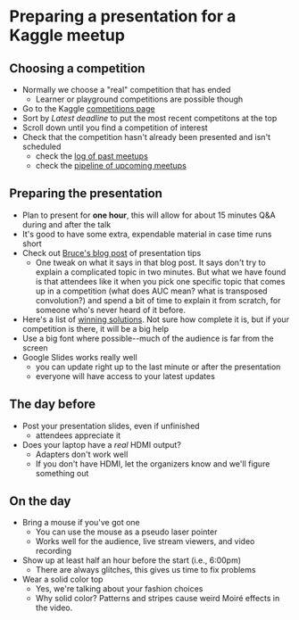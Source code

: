 # Preparing a presentation for a Kaggle meetup

## Choosing a competition

- Normally we choose a "real" competition that has ended
    - Learner or playground competitions are possible though
- Go to the Kaggle [competitions page](https://www.kaggle.com/competitions)
- Sort by _Latest deadline_ to put the most recent competitons at the top
- Scroll down until you find a competition of interest
- Check that the competition hasn't already been presented and isn't scheduled
    - check the [log of past meetups](https://docs.google.com/spreadsheets/d/1dmunY2g2Is-S6PlfKVZy_99zbIGvVD-f4Omu_rcXrLo/edit?usp=sharing)
    - check the [pipeline of upcoming meetups](https://docs.google.com/spreadsheets/d/1YOVuiNuKMd6A5QCLNnNXCZX7UxiCL4dKv5bOq8K0gmw/edit?usp=sharing)

## Preparing the presentation

- Plan to present for **one hour**, this will allow for about 15 minutes Q&A during and after the talk
- It's good to have some extra, expendable material in case time runs short
- Check out [Bruce's blog post](https://web.archive.org/web/20190812205708/http://blog.kaggle.com/2017/08/09/learn-data-science-from-kaggle-competition-meetups/) of presentation tips
    - One tweak on what it says in that blog post. It says don't try to explain a complicated topic in two minutes. But what we have found is that attendees like it when you pick one specific topic that comes up in a competition (what does AUC mean? what is transposed convolution?) and spend a bit of time to explain it from scratch, for someone who's never heard of it before.
- Here's a list of [winning solutions](https://www.kaggle.com/sudalairajkumar/winning-solutions-of-kaggle-competitions). Not sure how complete it is, but if your competition is there, it will be a big help
- Use a big font where possible--much of the audience is far from the screen
- Google Slides works really well
    - you can update right up to the last minute or after the presentation
    - everyone will have access to your latest updates

## The day before

- Post your presentation slides, even if unfinished
    - attendees appreciate it
- Does your laptop have a _real_ HDMI output?
    - Adapters don't work well
    - If you don't have HDMI, let the organizers know and we'll figure something out

## On the day

- Bring a mouse if you've got one
    - You can use the mouse as a pseudo laser pointer
    - Works well for the audience, live stream viewers, and video recording
- Show up at least half an hour before the start (i.e., 6:00pm)
    - There are always glitches, this gives us time to fix problems
- Wear a solid color top
    - Yes, we're talking about your fashion choices
    - Why solid color? Patterns and stripes cause weird Moiré effects in the video.
